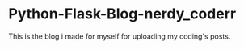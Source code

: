 # Python-Flask-Blog-nerdy_coderr
This is the blog i made for myself for uploading my coding's posts.
